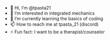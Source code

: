 - 👋 Hi, I’m @tpasta21
- 👀 I’m interested in integrated mechanics
- 🌱 I’m currently learning the basics of coding
- 📫 How to reach me at tpasta_21 (discord)
- ⚡ Fun fact:  I want to be a therapist/counselor

<!---
tpasta21/tpasta21 is a ✨ special ✨ repository because its `README.md` (this file) appears on your GitHub profile.
You can click the Preview link to take a look at your changes.
--->
